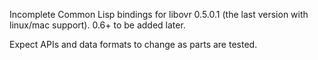 Incomplete Common Lisp bindings for libovr 0.5.0.1 (the last version with linux/mac support). 0.6+ to be added later.

Expect APIs and data formats to change as parts are tested.
